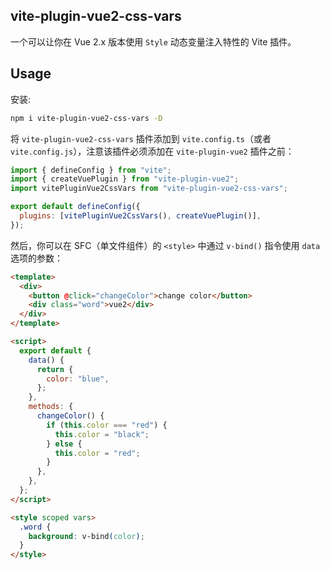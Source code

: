 ## vite-plugin-vue2-css-vars

一个可以让你在 Vue 2.x 版本使用 `Style` 动态变量注入特性的 Vite 插件。

## Usage

安装:

```bash
npm i vite-plugin-vue2-css-vars -D
```

将 `vite-plugin-vue2-css-vars` 插件添加到 `vite.config.ts`（或者 `vite.config.js`），注意该插件必须添加在 `vite-plugin-vue2` 插件之前：

```javascript
import { defineConfig } from "vite";
import { createVuePlugin } from "vite-plugin-vue2";
import vitePluginVue2CssVars from "vite-plugin-vue2-css-vars";

export default defineConfig({
  plugins: [vitePluginVue2CssVars(), createVuePlugin()],
});
```

然后，你可以在 SFC（单文件组件）的 `<style>` 中通过 `v-bind()` 指令使用 `data` 选项的参数：

```html
<template>
  <div>
    <button @click="changeColor">change color</button>
    <div class="word">vue2</div>
  </div>
</template>

<script>
  export default {
    data() {
      return {
        color: "blue",
      };
    },
    methods: {
      changeColor() {
        if (this.color === "red") {
          this.color = "black";
        } else {
          this.color = "red";
        }
      },
    },
  };
</script>

<style scoped vars>
  .word {
    background: v-bind(color);
  }
</style>
```
